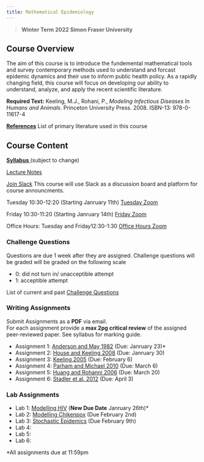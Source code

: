 ```yaml
---
title: Mathematical Epidemiology
---
```


> **Winter Term 2022 Simon Fraser University**

## Course Overview
The aim of this course is to introduce the fundemental mathematical tools and survey contemporary methods used to understand and forcast epidemic dynamics and their use to inform public health policy. As a rapidly changing field, this course will focus on developing our ability to understand, analyze, and apply the recent scientific literature.  

**Required Text:** Keeling, M.J., Rohani, P., *Modeling Infectious Diseases In Humans and Animals*. Princeton University Press. 2008. ISBN-13: 978-0-11617-4

[**References**](https://amacp.github.io/Math496/Papers.html) List of primary literature used in this course
## Course Content

[**Syllabus** ](https://storage.googleapis.com/math496/Math496_Syllabus.pdf) (subject to change)

[Lecture Notes](https://amacp.github.io/Math496/LectureNotes.html)

[Join Slack](https://join.slack.com/t/math496/shared_invite/zt-10vgjvfdx-51MzGDUCHOgMgIrrLakcFw) This course will use Slack as a discussion board and platform for course announcments.

Tuesday 10:30-12:20 (Starting Janruary 11th)
[Tuesday Zoom](https://sfu.zoom.us/j/67247833947?pwd=ZTU1S0YvSGgxOWJLZ1VOWXFIcFh5QT09)


Friday 10:30-11:20 (Starting Janruary 14th)
[Friday Zoom](https://sfu.zoom.us/j/66650087703?pwd=aHdRQ3NON0RZRit5YVlJUmRSU2VaZz09)

Office Hours: Tuesday and Friday12:30-1:30 [Office Hours Zoom](https://sfu.zoom.us/j/67247833947?pwd=ZTU1S0YvSGgxOWJLZ1VOWXFIcFh5QT09)

### Challenge Questions

Questions are due 1 week after they are assigned.
Challenge questions will be graded will be graded on the following scale
* 0: did not turn in/ unacceptible attempt
* 1: acceptible  attempt

List of current and past [Challenge Questions](https://storage.googleapis.com/math496/ChallengeQuestions.pdf)

### Writing Assignments

Submit Assignments as a **PDF** via email.  
For each assignment provide a **max 2pg critical review** of the assigned peer-reviewed paper.  See syllabus for marking guide.

* Assignment 1: [Anderson and May 1982](https://storage.googleapis.com/math496/PDFs/AndersondMay1982.pdf) (Due: Janruary 23)* 
* Assignment 2: [House and Keeling 2008](https://storage.googleapis.com/math496/PDFs/HouseKeeling2008.pdf) (Due: Janruary 30)
* Assignment 3: [Keeling 2005](https://storage.googleapis.com/math496/PDFs/Keeling2005.pdf) (Due: February 6)
* Assignment 4: [Parham and Michael 2010](https://storage.googleapis.com/math496/PDFs/ParhamMichael2010.pdf) (Due: March 6)
* Assignment 5: [Huang and Rohanni 2006](https://storage.googleapis.com/math496/PDFs/HuangRohani2006.pdf) (Due: March 20)
* Assignment 6: [Stadler et al. 2012](https://storage.googleapis.com/math496/PDFs/Stadler2012.pdf) (Due: April 3)

### Lab Assignments

* Lab 1: [Modelling HIV](https://storage.googleapis.com/math496/Labs/LabAssignment1.pdf) (**New Due Date** Janruary 26th)*
* Lab 2: [Modelling Chikenpox](https://storage.googleapis.com/math496/Labs/LabAssignment2.pdf) (Due February 2nd)
* Lab 3: [Stochastic Epidemics](https://storage.googleapis.com/math496/Labs/LabAssignment3.pdf) (Due February 9th)
* Lab 4:
* Lab 5:
* Lab 6:


*All assignments due at 11:59pm
